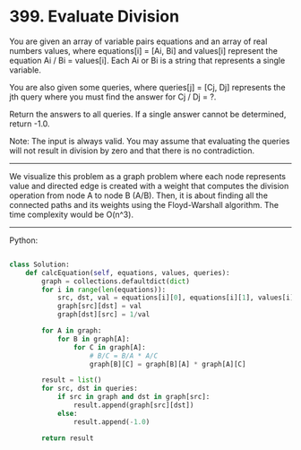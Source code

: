 # 399. Evaluate Division

You are given an array of variable pairs equations and an array of real numbers
values, where equations[i] = [Ai, Bi] and values[i] represent the equation Ai
/ Bi = values[i]. Each Ai or Bi is a string that represents a single variable.

You are also given some queries, where queries[j] = [Cj, Dj] represents the jth
query where you must find the answer for Cj / Dj = ?.

Return the answers to all queries. If a single answer cannot be determined,
return -1.0.

Note: The input is always valid. You may assume that evaluating the queries
will not result in division by zero and that there is no contradiction.

---

We visualize this problem as a graph problem where each node represents value
and directed edge is created with a weight that computes the division operation
from node A to node B (A/B). Then, it is about finding all the connected paths
and its weights using the Floyd-Warshall algorithm. The time complexity would
be O(n^3).

---

Python:

```python

class Solution:
    def calcEquation(self, equations, values, queries):
        graph = collections.defaultdict(dict)
        for i in range(len(equations)):
            src, dst, val = equations[i][0], equations[i][1], values[i]
            graph[src][dst] = val
            graph[dst][src] = 1/val

        for A in graph:
            for B in graph[A]:
                for C in graph[A]:
                    # B/C = B/A * A/C
                    graph[B][C] = graph[B][A] * graph[A][C]

        result = list()
        for src, dst in queries:
            if src in graph and dst in graph[src]:
                result.append(graph[src][dst])
            else:
                result.append(-1.0)

        return result
```
